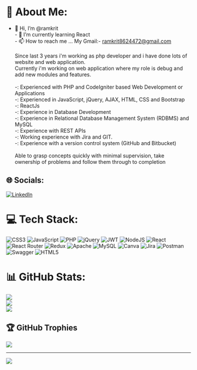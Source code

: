 # 💫 About Me:
- 👋 Hi, I’m @ramkrit<br>- 🌱 I’m currently learning React<br>- 📫 How to reach me ... My Gmail:- ramkrit8624472@gmail.com<br><br>Since last 3 years i'm working as php developer and i have done lots of website and web application.<br>Currently i'm working on web application where my role is debug and add new modules and features.<br><br>-: Experienced with PHP and CodeIgniter based Web Development or Applications<br>-: Experienced in JavaScript, jQuery, AJAX, HTML, CSS and Bootstrap<br>-: ReactJs<br>-: Experience in Database Development<br>-: Experience in Relational Database Management System (RDBMS) and MySQL<br>-: Experience with REST APIs<br>-: Working experience with Jira and GIT. <br>-: Experience with a version control system (GitHub and Bitbucket)<br><br>Able to grasp concepts quickly with minimal supervision, take ownership of problems and follow them through to completion


## 🌐 Socials:
[![LinkedIn](https://img.shields.io/badge/LinkedIn-%230077B5.svg?logo=linkedin&logoColor=white)](https://linkedin.com/in/ramkrit-319972189) 

# 💻 Tech Stack:
![CSS3](https://img.shields.io/badge/css3-%231572B6.svg?style=for-the-badge&logo=css3&logoColor=white) ![JavaScript](https://img.shields.io/badge/javascript-%23323330.svg?style=for-the-badge&logo=javascript&logoColor=%23F7DF1E) ![PHP](https://img.shields.io/badge/php-%23777BB4.svg?style=for-the-badge&logo=php&logoColor=white) ![jQuery](https://img.shields.io/badge/jquery-%230769AD.svg?style=for-the-badge&logo=jquery&logoColor=white) ![JWT](https://img.shields.io/badge/JWT-black?style=for-the-badge&logo=JSON%20web%20tokens) ![NodeJS](https://img.shields.io/badge/node.js-6DA55F?style=for-the-badge&logo=node.js&logoColor=white) ![React](https://img.shields.io/badge/react-%2320232a.svg?style=for-the-badge&logo=react&logoColor=%2361DAFB) ![React Router](https://img.shields.io/badge/React_Router-CA4245?style=for-the-badge&logo=react-router&logoColor=white) ![Redux](https://img.shields.io/badge/redux-%23593d88.svg?style=for-the-badge&logo=redux&logoColor=white) ![Apache](https://img.shields.io/badge/apache-%23D42029.svg?style=for-the-badge&logo=apache&logoColor=white) ![MySQL](https://img.shields.io/badge/mysql-%2300f.svg?style=for-the-badge&logo=mysql&logoColor=white) ![Canva](https://img.shields.io/badge/Canva-%2300C4CC.svg?style=for-the-badge&logo=Canva&logoColor=white) ![Jira](https://img.shields.io/badge/jira-%230A0FFF.svg?style=for-the-badge&logo=jira&logoColor=white) ![Postman](https://img.shields.io/badge/Postman-FF6C37?style=for-the-badge&logo=postman&logoColor=white) ![Swagger](https://img.shields.io/badge/-Swagger-%23Clojure?style=for-the-badge&logo=swagger&logoColor=white) ![HTML5](https://img.shields.io/badge/html5-%23E34F26.svg?style=for-the-badge&logo=html5&logoColor=white)
# 📊 GitHub Stats:
![](https://github-readme-stats.vercel.app/api?username=ramkrit&theme=dark&hide_border=false&include_all_commits=true&count_private=true)<br/>
![](https://github-readme-streak-stats.herokuapp.com/?user=ramkrit&theme=dark&hide_border=false)<br/>
![](https://github-readme-stats.vercel.app/api/top-langs/?username=ramkrit&theme=dark&hide_border=false&include_all_commits=true&count_private=true&layout=compact)

## 🏆 GitHub Trophies
![](https://github-profile-trophy.vercel.app/?username=ramkrit&theme=radical&no-frame=false&no-bg=true&margin-w=4)

---
[![](https://visitcount.itsvg.in/api?id=ramkrit&icon=0&color=0)](https://visitcount.itsvg.in)

<!-- Proudly created with GPRM ( https://gprm.itsvg.in ) -->
